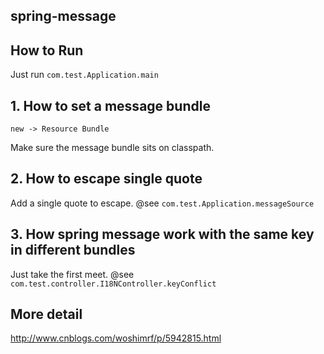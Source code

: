 ## spring-message

## How to Run
Just run `com.test.Application.main`

## 1. How to set a message bundle
```
new -> Resource Bundle
```
Make sure the message bundle sits on classpath.

## 2. How to escape single quote
Add a single quote to escape. @see `com.test.Application.messageSource`

## 3. How spring message work with the same key in different bundles
Just take the first meet. @see `com.test.controller.I18NController.keyConflict`

## More detail
http://www.cnblogs.com/woshimrf/p/5942815.html

